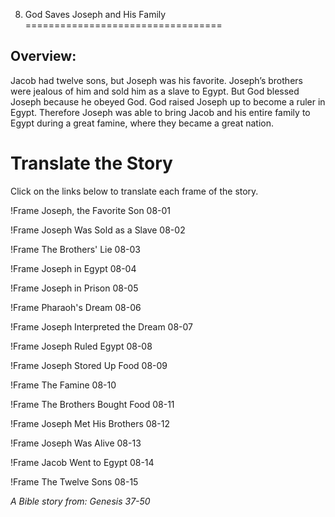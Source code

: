 8. God Saves Joseph and His Family
==================================

Overview:
---------

Jacob had twelve sons, but Joseph was his favorite. Joseph’s brothers
were jealous of him and sold him as a slave to Egypt. But God blessed
Joseph because he obeyed God. God raised Joseph up to become a ruler in
Egypt. Therefore Joseph was able to bring Jacob and his entire family
to Egypt during a great famine, where they became a great nation.

Translate the Story
===================

Click on the links below to translate each frame of the story.

!Frame
 Joseph, the Favorite Son 08-01

!Frame
 Joseph Was Sold as a Slave 08-02

!Frame
 The Brothers' Lie 08-03

!Frame
 Joseph in Egypt 08-04

!Frame
 Joseph in Prison 08-05

!Frame
 Pharaoh's Dream 08-06

!Frame
 Joseph Interpreted the Dream 08-07

!Frame
 Joseph Ruled Egypt 08-08

!Frame
 Joseph Stored Up Food 08-09

!Frame
 The Famine 08-10

!Frame
 The Brothers Bought Food 08-11

!Frame
 Joseph Met His Brothers 08-12

!Frame
 Joseph Was Alive 08-13

!Frame
 Jacob Went to Egypt 08-14

!Frame
 The Twelve Sons 08-15

*A Bible story from: Genesis 37-50*


